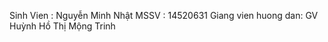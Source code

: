 Sinh Vien :  Nguyễn Minh Nhật
MSSV       : 14520631
Giang vien huong dan: GV Huỳnh Hồ Thị Mộng Trinh
